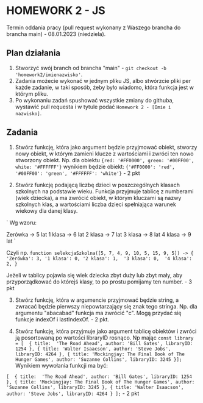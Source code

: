 # HOMEWORK 2 - JS

Termin oddania pracy (pull request wykonany z Waszego brancha do brancha main) - 08.01.2023 (niedziela).

## Plan działania

1. Stworzyć swój branch od brancha "main" - `git checkout -b 'homework2/imienazwisko'`.
2. Zadania możecie wykonać w jednym pliku JS, albo stwórzcie pliki per każde zadanie, w taki sposób, żeby było wiadomo, która funkcja jest w którym pliku.
3. Po wykonaniu zadań spushować wszystkie zmiany do githuba, wystawić pull requesta i w tytule podać `Homework 2 - [Imie i nazwisko]`.

## Zadania

1. Stwórz funkcję, która jako argument będzie przyjmować obiekt, stworzy nowy obiekt, w którym zamieni klucze z wartościami i zwróci ten nowo stworzony obiekt.
Np. dla obiektu `{red: '#FF0000', green: '#00FF00', white: '#FFFFFF'}` wynikiem będzie obiekt: `{'#FF0000': 'red', '#00FF00': 'green', '#FFFFFF': 'white'}` - 2 pkt

2. Stwórz funkcję podającą liczbę dzieci w poszczególnych klasach szkolnych na podstawie wieku. Funkcja przyjmuje tablicę z numberami (wiek dziecka), a ma zwrócić obiekt, w którym kluczami są nazwy szkolnych klas, a wartościami liczba dzieci spełniająca warunek wiekowy dla danej klasy.

`
Wg wzoru:

Zerówka -> 5 lat
1 klasa -> 6 lat
2 klasa -> 7 lat
3 klasa -> 8 lat
4 klasa -> 9 lat
`

Czyli np. 
`function selekcjaSzkolna([5, 7, 4, 9, 10, 5, 15, 9, 5]) -> { 
  'Zerówka': 3,
  '1 klasa': 0,
  '2 klasa': 1, 
  '3 klasa': 0, 
  '4 klasa': 2,
}`

Jeżeli w tablicy pojawia się wiek dziecka zbyt duży lub zbyt mały, aby przyporządkować do którejś klasy, to po prostu pomijamy ten number. - 3 pkt

3. Stwórz funkcję, która w argumencie przyjmować będzie string, a zwracać będzie pierwszy niepowtarzający się znak tego stringa. Np. dla argumentu "abacabad" funkcja ma zwrócić "c".
Mogą przydać się funkcje indexOf i lastIndexOf. - 2 pkt.

4. Stwórz funkcję, która przyjmuje jako argument tablicę obiektów i zwróci ją posortowaną po wartości libraryID rosnąco. Np mając
`const library = [ 
   {
       title:  'The Road Ahead',
       author: 'Bill Gates',
       libraryID: 1254
   },
   {
       title: 'Walter Isaacson',
       author: 'Steve Jobs',
       libraryID: 4264
   },
   {
       title: 'Mockingjay: The Final Book of The Hunger Games',
       author: 'Suzanne Collins',
       libraryID: 3245
   }];`
Wynikiem wywołania funkcji ma być:

`[ 
   {
       title:  'The Road Ahead',
       author: 'Bill Gates',
       libraryID: 1254
   },
   {
       title: 'Mockingjay: The Final Book of The Hunger Games',
       author: 'Suzanne Collins',
       libraryID: 3245
   },
   {
       title: 'Walter Isaacson',
       author: 'Steve Jobs',
       libraryID: 4264
   }
];` - 2 pkt
